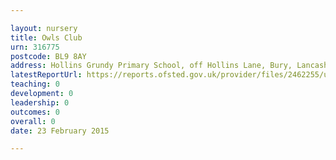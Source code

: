 ```yaml
---

layout: nursery
title: Owls Club
urn: 316775
postcode: BL9 8AY
address: Hollins Grundy Primary School, off Hollins Lane, Bury, Lancashire, BL9 8AY
latestReportUrl: https://reports.ofsted.gov.uk/provider/files/2462255/urn/316775.pdf
teaching: 0
development: 0
leadership: 0
outcomes: 0
overall: 0
date: 23 February 2015

---
```

